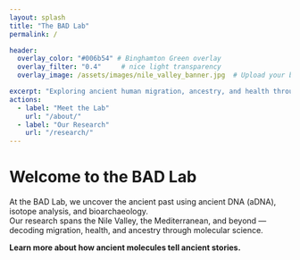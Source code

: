 ```yaml
---
layout: splash
title: "The BAD Lab"
permalink: /

header:
  overlay_color: "#006b54" # Binghamton Green overlay
  overlay_filter: "0.4"     # nice light transparency
  overlay_image: /assets/images/nile_valley_banner.jpg  # Upload your banner here

excerpt: "Exploring ancient human migration, ancestry, and health through genomics at Binghamton University."
actions:
  - label: "Meet the Lab"
    url: "/about/"
  - label: "Our Research"
    url: "/research/"
---
```


# Welcome to the BAD Lab

At the BAD Lab, we uncover the ancient past using ancient DNA (aDNA), isotope analysis, and bioarchaeology.  
Our research spans the Nile Valley, the Mediterranean, and beyond — decoding migration, health, and ancestry through molecular science.

**Learn more about how ancient molecules tell ancient stories.**

